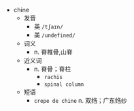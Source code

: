 - chine
  - 发音
    - 英 `/tʃaɪn/`
    - 美 `/undefined/`
  - 词义
    - n. 脊椎骨,山脊
  - 近义词
    - n. 脊骨；脊柱
      - `rachis`
      - `spinal column`
  - 短语
    - `crepe de chine` n. 双绉；广东绉纱 
